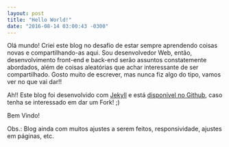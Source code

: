 ```yaml
---
layout: post
title: "Hello World!"
date: "2016-08-14 03:00:43 -0300"
---
```


Olá mundo! Criei este blog no desafio de estar sempre aprendendo coisas novas e compartilhando-as aqui. Sou desenvolvedor Web, então, desenvolvimento front-end e back-end serão assuntos constatemente abordados, além de coisas aleatórias que achar interessante de ser compartilhado. Gosto muito de escrever, mas nunca fiz algo do tipo, vamos ver no que vai dar!!

Ah!! Este blog foi desenvolvido com [Jekyll][jekyll] e está [disponível no Github][disp-github], caso tenha se interessado em dar um Fork! ;)

Bem Vindo!

Obs.: Blog ainda com muitos ajustes a serem feitos, responsividade, ajustes em páginas, etc.



[jekyll]: https://jekyllrb.com/
[disp-github]: https://github.com/MarceloBritoWD/marcelobritowd.github.io
